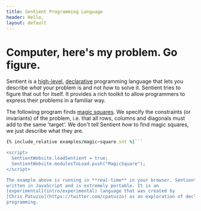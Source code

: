 ```yaml
---
title: Sentient Programming Language
header: Hello,
layout: default
---
```

# Computer, here's my problem. Go figure.

Sentient is a
[high-level](intro/high-level), [declarative](intro/declarative) programming
language that lets you describe *what* your problem is and not *how* to solve
it. Sentient tries to figure that out for itself. It provides a rich toolkit to
allow programmers to express their problems in a familiar way.

The following program finds
[magic squares](https://en.wikipedia.org/wiki/Magic_square). We specify the
constraints (or invariants) of the problem, i.e. that all rows, columns and
diagonals must add to the same 'target'. We don't tell Sentient *how* to find
magic squares, we just describe what they are.

```ruby
{% include_relative examples/magic-square.snt %}```

<script>
  SentientWebsite.loadSentient = true;
  SentientWebsite.modulesToLoad.push("MagicSquare");
</script>

The example above is running in **real-time** in your browser. Sentient is
written in JavaScript and is extremely portable. It is an
[experimental](intro/experimental) language that was created by
[Chris Patuzzo](https://twitter.com/cpatuzzo) as an exploration of declarative
programming.
